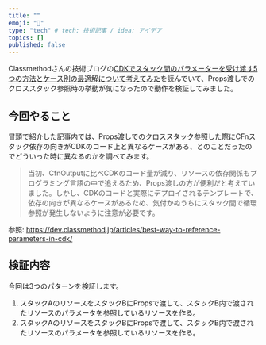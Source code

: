 ```yaml
---
title: ""
emoji: "🕌"
type: "tech" # tech: 技術記事 / idea: アイデア
topics: []
published: false
---
```


Classmethodさんの技術ブログの[CDKでスタック間のパラメーターを受け渡す5つの方法とケース別の最適解について考えてみた](https://dev.classmethod.jp/articles/best-way-to-reference-parameters-in-cdk/)を読んでいて、Props渡しでのクロススタック参照時の挙動が気になったので動作を検証してみました。

## 今回やること

冒頭で紹介した記事内では、Props渡しでのクロススタック参照した際にCFnスタック依存の向きがCDKのコード上と異なるケースがある、とのことだったのでどういった時に異なるのかを調べてみます。

> 当初、CfnOutputに比べCDKのコード量が減り、リソースの依存関係もプログラミング言語の中で追えるため、Props渡しの方が便利だと考えていました。しかし、CDKのコードと実際にデプロイされるテンプレートで、依存の向きが異なるケースがあるため、気付かぬうちにスタック間で循環参照が発生しないように注意が必要です。

参照: https://dev.classmethod.jp/articles/best-way-to-reference-parameters-in-cdk/

## 検証内容

今回は3つのパターンを検証します。

1. スタックAのリソースをスタックBにPropsで渡して、スタックB内で渡されたリソースのパラメータを参照しているリソースを作る。
2. スタックAのリソースをスタックBにPropsで渡して、スタックB内で渡されたリソースのパラメータを参照しているリソースを作る。
